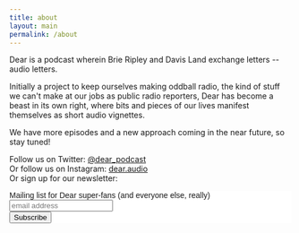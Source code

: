 ```yaml
---
title: about
layout: main
permalink: /about
---
```


Dear is a podcast wherein Brie Ripley and Davis Land exchange letters -- audio letters.

Initially a project to keep ourselves making oddball radio, the kind of stuff we can't make at our jobs as public radio reporters, Dear has become a beast in its own right, where bits and pieces of our lives manifest themselves as short audio vignettes. 

We have more episodes and a new approach coming in the near future, so stay tuned!

Follow us on Twitter: <a class="link underline" href="http://twitter.com/dear_podcast">@dear_podcast</a><br />
Or follow us on Instagram: <a class="link underline" href="instagram.com/dear.audio">dear.audio</a><br />
Or sign up for our newsletter: <br />
<!-- Begin MailChimp Signup Form -->
<link href="//cdn-images.mailchimp.com/embedcode/horizontal-slim-10_7.css" rel="stylesheet" type="text/css">
<style type="text/css">
	#mc_embed_signup{background:#fff; clear:left; font:14px Helvetica,Arial,sans-serif; width:100%;}
	/* Add your own MailChimp form style overrides in your site stylesheet or in this style block.
	   We recommend moving this block and the preceding CSS link to the HEAD of your HTML file. */
</style>
<div id="mc_embed_signup">
<form action="https://audio.us17.list-manage.com/subscribe/post?u=1cf5826d9604f3b73a41ccb16&amp;id=7c815131ee" method="post" id="mc-embedded-subscribe-form" name="mc-embedded-subscribe-form" class="validate" target="_blank" novalidate>
    <div id="mc_embed_signup_scroll">
	<label for="mce-EMAIL">Mailing list for Dear super-fans (and everyone else, really)</label>
	<input type="email" value="" name="EMAIL" class="email" id="mce-EMAIL" placeholder="email address" required>
    <!-- real people should not fill this in and expect good things - do not remove this or risk form bot signups-->
    <div style="position: absolute; left: -5000px;" aria-hidden="true"><input type="text" name="b_1cf5826d9604f3b73a41ccb16_7c815131ee" tabindex="-1" value=""></div>
    <div class="clear"><input type="submit" value="Subscribe" name="subscribe" id="mc-embedded-subscribe" class="button"></div>
    </div>
</form>
</div>

<!--End mc_embed_signup-->